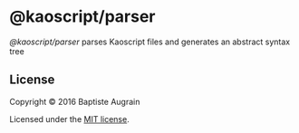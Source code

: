 @kaoscript/parser
=================================================================

*@kaoscript/parser* parses Kaoscript files and generates an abstract syntax tree

License
-------

Copyright &copy; 2016 Baptiste Augrain

Licensed under the [MIT license](http://www.opensource.org/licenses/mit-license.php).